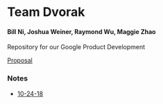 # Team Dvorak
#### Bill Ni, Joshua Weiner, Raymond Wu, Maggie Zhao
Repository for our Google Product Development

[Proposal](https://docs.google.com/document/d/1v-cRGbe0_x1iUBulaZ-V6kTIoFDIfT_Iuu9XH-hCRus/edit?usp=sharing)

### Notes
* [10-24-18](https://docs.google.com/document/d/1EcbNyUOp4gN29N8eBe-0qABDjCyCyVD3De-eta2gccI/edit?usp=sharing)
